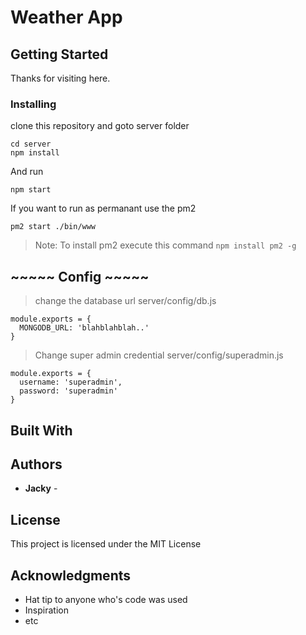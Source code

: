 # Weather App


## Getting Started

Thanks for visiting here.


### Installing

clone this repository and goto server folder

```
cd server
npm install
```

And run

```
npm start
```

If you want to run as permanant use the pm2

```
pm2 start ./bin/www
```
 > Note: To install pm2 execute this command
 >  ``` npm install pm2 -g ```


## ~~~~~ Config ~~~~~
> change the database url    server/config/db.js
```
module.exports = {
  MONGODB_URL: 'blahblahblah..'
}
```

> Change super admin credential    server/config/superadmin.js
```
module.exports = {
  username: 'superadmin',
  password: 'superadmin'
}
```






## Built With


## Authors

* **Jacky** - 

## License

This project is licensed under the MIT License 

## Acknowledgments

* Hat tip to anyone who's code was used
* Inspiration
* etc
